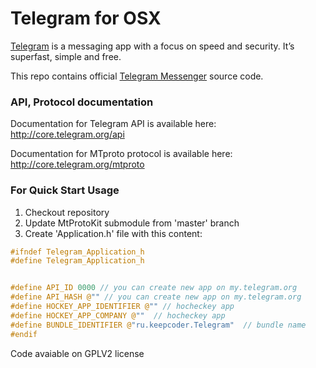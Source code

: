 Telegram for OSX
===========

[Telegram](http://telegram.org) is a messaging app with a focus on speed and security. It’s superfast, simple and free.

This repo contains official [Telegram Messenger](https://telegram.org/dl/osx) source code.

### API, Protocol documentation

Documentation for Telegram API is available here: http://core.telegram.org/api

Documentation for MTproto protocol is available here: http://core.telegram.org/mtproto

### For Quick Start Usage



1. Checkout repository
2. Update MtProtoKit submodule from 'master' branch
3. Create 'Application.h' file with this content:

```c
#ifndef Telegram_Application_h
#define Telegram_Application_h


#define API_ID 0000 // you can create new app on my.telegram.org
#define API_HASH @"" // you can create new app on my.telegram.org
#define HOCKEY_APP_IDENTIFIER @"" // hocheckey app
#define HOCKEY_APP_COMPANY @""  // hocheckey app
#define BUNDLE_IDENTIFIER @"ru.keepcoder.Telegram"  // bundle name
#endif
```

Code avaiable on GPLV2 license
